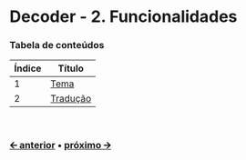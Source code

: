 # Decoder - 2. Funcionalidades

### Tabela de conteúdos
Índice | Título
-------|------------------------------------------------------
1      | [Tema](/docs/pt/feature-theme.md)
2      | [Tradução](/docs/pt/feature-translation.md)

<br>

### [🡨 anterior](/docs/pt/project-structure.md) • [próximo 🡪](/docs/pt/feature-theme.md)

